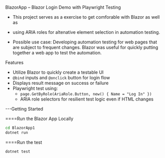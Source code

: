 BlazorApp – Blazor Login Demo with Playwright Testing

- This project serves as a exercise to get comforable with Blazor as well as
- using ARIA roles for altenative element selection in automation testing.

- Possible use case:
  Developing automation testing for web pages that are subject to frequent changes. Blazor was useful for quickly putting together a web app to test the automation.

Features

- Utilize Blazor to quickly create a testable UI
- `@bind` inputs and `@onclick` button for login flow
- Displays result message on success or failure
- Playwright test using:
  - `page.GetByRole(AriaRole.Button, new() { Name = "Log In" })`
  - ARIA role selectors for resilient test logic even if HTML changes

---Getting Started

====Run the Blazor App Locally

```bash
cd BlazorApp1
dotnet run
```

====Run the test

```bash
dotnet test
```
